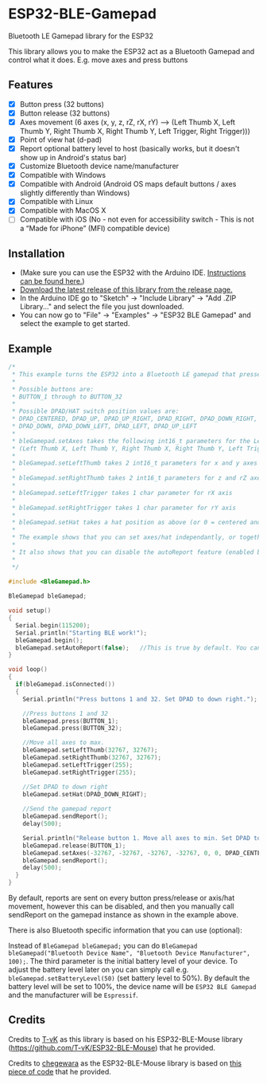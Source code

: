 # ESP32-BLE-Gamepad
Bluetooth LE Gamepad library for the ESP32

This library allows you to make the ESP32 act as a Bluetooth Gamepad and control what it does. E.g. move axes and press buttons

## Features

 - [x] Button press (32 buttons)
 - [x] Button release (32 buttons)
 - [x] Axes movement (6 axes (x, y, z, rZ, rX, rY) --> (Left Thumb X, Left Thumb Y, Right Thumb X, Right Thumb Y, Left Trigger, Right Trigger)))
 - [x] Point of view hat (d-pad)
 - [x] Report optional battery level to host (basically works, but it doesn't show up in Android's status bar)
 - [x] Customize Bluetooth device name/manufacturer
 - [x] Compatible with Windows
 - [x] Compatible with Android (Android OS maps default buttons / axes slightly differently than Windows)
 - [x] Compatible with Linux
 - [x] Compatible with MacOS X
 - [ ] Compatible with iOS (No - not even for accessibility switch - This is not a “Made for iPhone” (MFI) compatible device)

## Installation
- (Make sure you can use the ESP32 with the Arduino IDE. [Instructions can be found here.](https://github.com/espressif/arduino-esp32#installation-instructions))
- [Download the latest release of this library from the release page.](https://github.com/lemmingDev/ESP32-BLE-Gamepad/releases)
- In the Arduino IDE go to "Sketch" -> "Include Library" -> "Add .ZIP Library..." and select the file you just downloaded.
- You can now go to "File" -> "Examples" -> "ESP32 BLE Gamepad" and select the example to get started.

## Example

``` C++
/*
 * This example turns the ESP32 into a Bluetooth LE gamepad that presses buttons and moves axis
 * 
 * Possible buttons are:
 * BUTTON_1 through to BUTTON_32 
 * 
 * Possible DPAD/HAT switch position values are: 
 * DPAD_CENTERED, DPAD_UP, DPAD_UP_RIGHT, DPAD_RIGHT, DPAD_DOWN_RIGHT, 
 * DPAD_DOWN, DPAD_DOWN_LEFT, DPAD_LEFT, DPAD_UP_LEFT
 * 
 * bleGamepad.setAxes takes the following int16_t parameters for the Left/Right Thumb X/Y, char for the Left/Right Triggers, and hat switch position as above: 
 * (Left Thumb X, Left Thumb Y, Right Thumb X, Right Thumb Y, Left Trigger, Right Trigger, Hat switch position);
 *
 * bleGamepad.setLeftThumb takes 2 int16_t parameters for x and y axes
 * 
 * bleGamepad.setRightThumb takes 2 int16_t parameters for z and rZ axes
 * 
 * bleGamepad.setLeftTrigger takes 1 char parameter for rX axis
 * 
 * bleGamepad.setRightTrigger takes 1 char parameter for rY axis
 * 
 * bleGamepad.setHat takes a hat position as above (or 0 = centered and 1~8 are the 8 possible directions)
 * 
 * The example shows that you can set axes/hat independantly, or together.
 * 
 * It also shows that you can disable the autoReport feature (enabled by default), and manually call the sendReport() function when wanted 
 * 
 */
 
#include <BleGamepad.h> 

BleGamepad bleGamepad;

void setup() 
{
  Serial.begin(115200);
  Serial.println("Starting BLE work!");
  bleGamepad.begin();
  bleGamepad.setAutoReport(false);   //This is true by default. You can also set this in the line above --> bleGamepad.begin(false);
}

void loop() 
{
  if(bleGamepad.isConnected()) 
  {
    Serial.println("Press buttons 1 and 32. Set DPAD to down right.");

    //Press buttons 1 and 32
    bleGamepad.press(BUTTON_1);
    bleGamepad.press(BUTTON_32);

    //Move all axes to max. 
    bleGamepad.setLeftThumb(32767, 32767);
    bleGamepad.setRightThumb(32767, 32767);
    bleGamepad.setLeftTrigger(255);
    bleGamepad.setRightTrigger(255);

    //Set DPAD to down right
    bleGamepad.setHat(DPAD_DOWN_RIGHT);
    
    //Send the gamepad report
    bleGamepad.sendReport();
    delay(500);

    Serial.println("Release button 1. Move all axes to min. Set DPAD to centred.");
    bleGamepad.release(BUTTON_1);
    bleGamepad.setAxes(-32767, -32767, -32767, -32767, 0, 0, DPAD_CENTERED);
    bleGamepad.sendReport();
    delay(500);
  }
}
```
By default, reports are sent on every button press/release or axis/hat movement, however this can be disabled, and then you manually call sendReport on the gamepad instance as shown in the example above.

There is also Bluetooth specific information that you can use (optional):

Instead of `BleGamepad bleGamepad;` you can do `BleGamepad bleGamepad("Bluetooth Device Name", "Bluetooth Device Manufacturer", 100);`.
The third parameter is the initial battery level of your device. To adjust the battery level later on you can simply call e.g.  `bleGamepad.setBatteryLevel(50)` (set battery level to 50%).
By default the battery level will be set to 100%, the device name will be `ESP32 BLE Gamepad` and the manufacturer will be `Espressif`.


## Credits
Credits to [T-vK](https://github.com/T-vK) as this library is based on his ESP32-BLE-Mouse library (https://github.com/T-vK/ESP32-BLE-Mouse) that he provided.

Credits to [chegewara](https://github.com/chegewara) as the ESP32-BLE-Mouse library is based on [this piece of code](https://github.com/nkolban/esp32-snippets/issues/230#issuecomment-473135679) that he provided.
